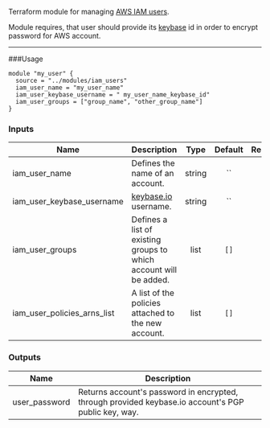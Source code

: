 Terraform module for managing [AWS IAM users](https://docs.aws.amazon.com/IAM/latest/UserGuide/id_users.html).

Module requires, that user should provide its [keybase](https://keybase.io) id in order to encrypt password for AWS account.

___
###Usage

```hcl-terraform
module "my_user" {
  source = "../modules/iam_users"
  iam_user_name = "my_user_name"
  iam_user_keybase_username = " my_user_name_keybase_id"
  iam_user_groups = ["group_name", "other_group_name"]
}
```

### Inputs
| Name | Description | Type | Default | Required |
|------|-------------|:----:|:-----:|:-----:|
|iam_user_name|Defines the name of an account.|string|``|yes|
|iam_user_keybase_username|[keybase.io](https://keybase.io) username.|string|``|yes|
|iam_user_groups|Defines a list of existing groups to which account will be added.|list|`[]`|no|
|iam_user_policies_arns_list|A list of the policies attached to the new account.|list|`[]`|no|

### Outputs

| Name | Description |
|------|-------------|
|user_password|Returns account's password in encrypted, through provided keybase.io account's PGP public key, way.|

